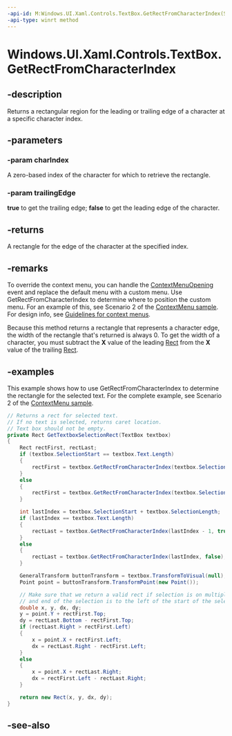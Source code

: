 ```yaml
---
-api-id: M:Windows.UI.Xaml.Controls.TextBox.GetRectFromCharacterIndex(System.Int32,System.Boolean)
-api-type: winrt method
---
```


<!-- Method syntax
public Windows.Foundation.Rect GetRectFromCharacterIndex(System.Int32 charIndex, System.Boolean trailingEdge)
-->

# Windows.UI.Xaml.Controls.TextBox.GetRectFromCharacterIndex

## -description
Returns a rectangular region for the leading or trailing edge of a character at a specific character index.

## -parameters
### -param charIndex
A zero-based index of the character for which to retrieve the rectangle.

### -param trailingEdge
**true** to get the trailing edge; **false** to get the leading edge of the character.

## -returns
A rectangle for the edge of the character at the specified index.

## -remarks
To override the context menu, you can handle the [ContextMenuOpening](textbox_contextmenuopening.md) event and replace the default menu with a custom menu. Use GetRectFromCharacterIndex to determine where to position the custom menu. For an example of this, see Scenario 2 of the [ContextMenu sample](https://go.microsoft.com/fwlink/p/?linkid=234891). For design info, see [Guidelines for context menus](https://developer.microsoft.com/windows/design/controls-patterns).

Because this method returns a rectangle that represents a character edge, the width of the rectangle that's returned is always 0. To get the width of a character, you must subtract the **X** value of the leading [Rect](../windows.foundation/rect.md) from the **X** value of the trailing [Rect](../windows.foundation/rect.md).

## -examples
This example shows how to use GetRectFromCharacterIndex to determine the rectangle for the selected text. For the complete example, see Scenario 2 of the [ContextMenu sample](https://go.microsoft.com/fwlink/p/?linkid=234891).

```csharp
// Returns a rect for selected text.
// If no text is selected, returns caret location.
// Text box should not be empty.
private Rect GetTextboxSelectionRect(TextBox textbox)
{
    Rect rectFirst, rectLast;
    if (textbox.SelectionStart == textbox.Text.Length)
    {
        rectFirst = textbox.GetRectFromCharacterIndex(textbox.SelectionStart - 1, true);
    }
    else
    {
        rectFirst = textbox.GetRectFromCharacterIndex(textbox.SelectionStart, false);
    }

    int lastIndex = textbox.SelectionStart + textbox.SelectionLength;
    if (lastIndex == textbox.Text.Length)
    {
        rectLast = textbox.GetRectFromCharacterIndex(lastIndex - 1, true);
    }
    else
    {
        rectLast = textbox.GetRectFromCharacterIndex(lastIndex, false);
    }

    GeneralTransform buttonTransform = textbox.TransformToVisual(null);
    Point point = buttonTransform.TransformPoint(new Point());

    // Make sure that we return a valid rect if selection is on multiple lines
    // and end of the selection is to the left of the start of the selection.
    double x, y, dx, dy;
    y = point.Y + rectFirst.Top;
    dy = rectLast.Bottom - rectFirst.Top;
    if (rectLast.Right > rectFirst.Left)
    {
        x = point.X + rectFirst.Left;
        dx = rectLast.Right - rectFirst.Left;
    }
    else
    {
        x = point.X + rectLast.Right;
        dx = rectFirst.Left - rectLast.Right;
    }

    return new Rect(x, y, dx, dy);
}
```



## -see-also
